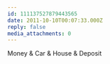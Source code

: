 ```yaml
---
id: 111137527879443565
date: 2011-10-10T00:07:33.000Z
reply: false
media_attachments: 0
---
```


Money & Car & House & Deposit

